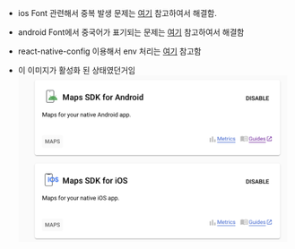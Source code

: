 - ios Font 관련해서 중복 발생 문제는 [여기](https://eugenehwang1124.tistory.com/55) 참고하여서 해결함.
- android Font에서 중국어가 표기되는 문제는 [여기](https://github.com/oblador/react-native-vector-icons/issues/1106) 참고하여서 해결함
- react-native-config 이용해서 env 처리는 [여기](https://velog.io/@ddowoo/react-native-%ED%99%98%EA%B2%BD%EB%B3%80%EC%88%98-%EC%84%A4%EC%A0%95%ED%95%98%EA%B8%B0-.env-react-native-config) 참고함

- 이 이미지가 활성화 된 상태였던거임
![Alt text](readme/image.png)

